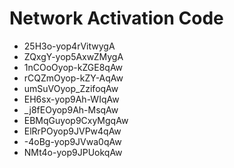 # Network Activation Code
* 25H3o-yop4rVitwygA
* ZQxgY-yop5AxwZMygA
* 1nCOoOyop-kZGE8qAw
* rCQZmOyop-kZY-AqAw
* umSuVOyop_ZzifoqAw
* EH6sx-yop9Ah-WIqAw
* _j8fEOyop9Ah-MsqAw
* EBMqGuyop9CxyMgqAw
* ElRrPOyop9JVPw4qAw
* -4oBg-yop9JVwa0qAw
* NMt4o-yop9JPUokqAw